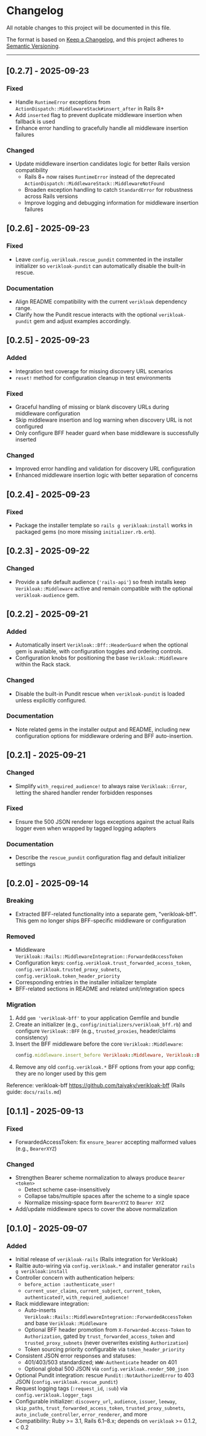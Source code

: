 # Changelog

All notable changes to this project will be documented in this file.

The format is based on [Keep a Changelog](https://keepachangelog.com/en/1.1.0/),
and this project adheres to [Semantic Versioning](https://semver.org/spec/v2.0.0.html).

---

## [0.2.7] - 2025-09-23

### Fixed
- Handle `RuntimeError` exceptions from `ActionDispatch::MiddlewareStack#insert_after` in Rails 8+
- Add `inserted` flag to prevent duplicate middleware insertion when fallback is used
- Enhance error handling to gracefully handle all middleware insertion failures

### Changed
- Update middleware insertion candidates logic for better Rails version compatibility
  - Rails 8+ now raises `RuntimeError` instead of the deprecated `ActionDispatch::MiddlewareStack::MiddlewareNotFound`
  - Broaden exception handling to catch `StandardError` for robustness across Rails versions
  - Improve logging and debugging information for middleware insertion failures

## [0.2.6] - 2025-09-23

### Fixed
- Leave `config.verikloak.rescue_pundit` commented in the installer initializer so `verikloak-pundit` can automatically disable the built-in rescue.

### Documentation
- Align README compatibility with the current `verikloak` dependency range.
- Clarify how the Pundit rescue interacts with the optional `verikloak-pundit` gem and adjust examples accordingly.

## [0.2.5] - 2025-09-23

### Added
- Integration test coverage for missing discovery URL scenarios
- `reset!` method for configuration cleanup in test environments

### Fixed
- Graceful handling of missing or blank discovery URLs during middleware configuration
- Skip middleware insertion and log warning when discovery URL is not configured
- Only configure BFF header guard when base middleware is successfully inserted

### Changed
- Improved error handling and validation for discovery URL configuration
- Enhanced middleware insertion logic with better separation of concerns

## [0.2.4] - 2025-09-23

### Fixed
- Package the installer template so `rails g verikloak:install` works in packaged gems (no more missing `initializer.rb.erb`).

## [0.2.3] - 2025-09-22

### Changed
- Provide a safe default audience (`'rails-api'`) so fresh installs keep `Verikloak::Middleware` active and remain compatible with the optional `verikloak-audience` gem.

## [0.2.2] - 2025-09-21

### Added
- Automatically insert `Verikloak::Bff::HeaderGuard` when the optional gem is available, with configuration toggles and ordering controls.
- Configuration knobs for positioning the base `Verikloak::Middleware` within the Rack stack.

### Changed
- Disable the built-in Pundit rescue when `verikloak-pundit` is loaded unless explicitly configured.

### Documentation
- Note related gems in the installer output and README, including new configuration options for middleware ordering and BFF auto-insertion.

## [0.2.1] - 2025-09-21

### Changed
- Simplify `with_required_audience!` to always raise `Verikloak::Error`, letting the shared handler render forbidden responses

### Fixed
- Ensure the 500 JSON renderer logs exceptions against the actual Rails logger even when wrapped by tagged logging adapters

### Documentation
- Describe the `rescue_pundit` configuration flag and default initializer settings

## [0.2.0] - 2025-09-14

### Breaking
- Extracted BFF-related functionality into a separate gem, "verikloak-bff". This gem no longer ships BFF-specific middleware or configuration

### Removed
- Middleware `Verikloak::Rails::MiddlewareIntegration::ForwardedAccessToken`
- Configuration keys: `config.verikloak.trust_forwarded_access_token`, `config.verikloak.trusted_proxy_subnets`, `config.verikloak.token_header_priority`
- Corresponding entries in the installer initializer template
- BFF-related sections in README and related unit/integration specs

### Migration
1. Add `gem 'verikloak-bff'` to your application Gemfile and bundle
2. Create an initializer (e.g., `config/initializers/verikloak_bff.rb`) and configure `Verikloak::BFF` (e.g., `trusted_proxies`, header/claims consistency)
3. Insert the BFF middleware before the core `Verikloak::Middleware`:
   ```ruby
   config.middleware.insert_before Verikloak::Middleware, Verikloak::BFF::HeaderGuard
   ```
4. Remove any old `config.verikloak.*` BFF options from your app config; they are no longer used by this gem

Reference: verikloak-bff https://github.com/taiyaky/verikloak-bff (Rails guide: `docs/rails.md`)

## [0.1.1] - 2025-09-13

### Fixed
- ForwardedAccessToken: fix `ensure_bearer` accepting malformed values (e.g., `BearerXYZ`)

### Changed
- Strengthen Bearer scheme normalization to always produce `Bearer <token>`
  - Detect scheme case-insensitively
  - Collapse tabs/multiple spaces after the scheme to a single space
  - Normalize missing-space form `BearerXYZ` to `Bearer XYZ`
- Add/update middleware specs to cover the above normalization

## [0.1.0] - 2025-09-07

### Added
- Initial release of `verikloak-rails` (Rails integration for Verikloak)
- Railtie auto-wiring via `config.verikloak.*` and installer generator `rails g verikloak:install`
- Controller concern with authentication helpers:
  - `before_action :authenticate_user!`
  - `current_user_claims`, `current_subject`, `current_token`, `authenticated?`, `with_required_audience!`
- Rack middleware integration:
  - Auto-inserts `Verikloak::Rails::MiddlewareIntegration::ForwardedAccessToken` and base `Verikloak::Middleware`
  - Optional BFF header promotion from `X-Forwarded-Access-Token` to `Authorization`, gated by `trust_forwarded_access_token` and `trusted_proxy_subnets` (never overwrites existing `Authorization`)
  - Token sourcing priority configurable via `token_header_priority`
- Consistent JSON error responses and statuses:
  - 401/403/503 standardized; `WWW-Authenticate` header on 401
  - Optional global 500 JSON via `config.verikloak.render_500_json`
- Optional Pundit integration: rescue `Pundit::NotAuthorizedError` to 403 JSON (`config.verikloak.rescue_pundit`)
- Request logging tags (`:request_id`, `:sub`) via `config.verikloak.logger_tags`
- Configurable initializer: `discovery_url`, `audience`, `issuer`, `leeway`, `skip_paths`, `trust_forwarded_access_token`, `trusted_proxy_subnets`, `auto_include_controller`, `error_renderer`, and more
- Compatibility: Ruby >= 3.1, Rails 6.1–8.x; depends on `verikloak` >= 0.1.2, < 0.2
